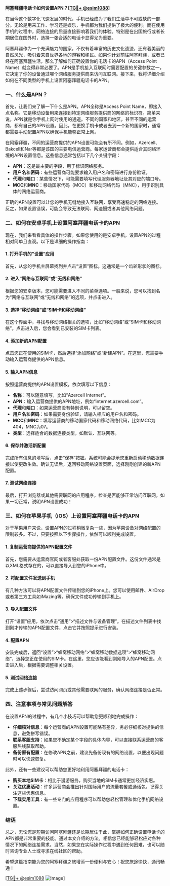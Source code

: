 **阿塞拜疆电话卡如何设置APN？[[TG💪+ @esim1088](https://t.me/s/esim1088)]**

在当今这个数字化飞速发展的时代，手机已经成为了我们生活中不可或缺的一部分。无论是用来工作、学习还是娱乐，手机都为我们提供了极大的便利。而在使用手机的过程中，网络连接的质量直接影响着我们的体验。特别是在出国旅行或者长期居住在国外时，选择一张合适的电话卡显得尤为重要。

阿塞拜疆作为一个充满魅力的国家，不仅有着丰富的历史文化遗迹，还有着美丽的自然风光，吸引着来自世界各地的游客和移民。如果你计划前往阿塞拜疆，或者已经在阿塞拜疆生活，那么了解如何正确设置你的电话卡的APN（Access Point Name）就变得非常必要了。APN是手机接入互联网时需要配置的关键参数之一，它决定了你的设备通过哪个网络服务提供商来访问互联网。接下来，我将详细介绍如何在不同类型的手机上设置阿塞拜疆电话卡的APN。

### 一、什么是APN？

首先，让我们来了解一下什么是APN。APN全称是Access Point Name，即接入点名称。它是移动设备用来连接到特定网络服务提供商的网络的标识符。简单来说，APN就是你手机上网时使用的通道。不同的国家和地区，甚至不同的运营商，都有自己的APN设置。因此，在更换手机卡或者去到一个新的国家时，通常都需要手动配置APN以确保手机能够正常上网。

在阿塞拜疆，不同的运营商提供的APN设置可能会有所不同。例如，Azercell、Bakcell和Nar等都是该国的主要电信运营商。每家运营商都会提供适合其网络环境的APN设置信息。这些信息通常包括以下几个关键字段：

- **APN**：这是最主要的字段，用于标识网络服务。
- **用户名**和**密码**：有些运营商可能要求输入用户名和密码进行身份验证。
- **代理**和**端口**：某些情况下，可能需要填写代理服务器地址及其对应的端口号。
- **MCC**和**MNC**：移动国家代码（MCC）和移动网络代码（MNC），用于识别具体的网络运营商。

正确的APN设置可以让您的手机无缝地接入互联网，享受高速稳定的网络连接。反之，如果设置错误，可能会导致无法联网、网速慢或者其他网络问题。

### 二、如何在安卓手机上设置阿塞拜疆电话卡的APN

现在，我们来看看具体的操作步骤。如果您使用的是安卓手机，设置APN的过程相对简单且直观。以下是详细的操作指南：

#### 1. 打开手机的“设置”应用
首先，从您的手机主屏幕找到并点击“设置”图标。这通常是一个齿轮形状的图标。

#### 2. 进入“网络与互联网”或“无线和网络”
根据您的安卓版本，您可能需要进入不同的菜单选项。一般来说，您可以找到名为“网络与互联网”或“无线和网络”的选项，并点击进入。

#### 3. 选择“移动网络”或“SIM卡和移动网络”
在这个界面中，寻找与移动网络相关的选项，比如“移动网络”或“SIM卡和移动网络”。点击进入后，您会看到已安装的SIM卡列表。

#### 4. 添加新的APN配置
点击您正在使用的SIM卡，然后选择“添加网络”或“新建APN”。在这里，您需要手动输入运营商提供的APN信息。

#### 5. 输入APN信息
按照运营商提供的APN设置模板，依次填写以下信息：
- **名称**：可以随意填写，比如“Azercell Internet”。
- **APN**：输入运营商提供的APN地址，例如“internet.azercell.com”。
- **代理**和**端口**：如果运营商没有特别说明，可以留空。
- **用户名**和**密码**：如果需要身份验证，请输入相应的用户名和密码。
- **MCC**和**MNC**：填写运营商的移动国家代码和移动网络代码，比如MCC为404，MNC为07。
- **类型**：选择适合的数据连接类型，如默认、互联网等。

#### 6. 保存并激活新配置
完成所有信息的填写后，点击“保存”按钮。系统可能会提示您重新启动移动数据连接以使更改生效。确认无误后，返回移动网络设置页面，选择刚刚创建的新APN配置。

#### 7. 测试网络连接
最后，打开浏览器或其他需要联网的应用程序，检查是否能够正常访问互联网。如果一切正常，说明APN设置成功！

### 三、如何在苹果手机（iOS）上设置阿塞拜疆电话卡的APN

对于苹果用户来说，设置APN的过程稍微复杂一些，因为苹果设备对网络配置的限制较多。不过，只要按照以下步骤操作，依然可以顺利完成设置。

#### 1. 复制运营商提供的APN配置文件
首先，您需要从运营商官网或者客服处获取一份APN配置文件。这份文件通常是以XML格式存在的，可以直接导入到您的iPhone中。

#### 2. 将配置文件发送到手机
有几种方法可以将APN配置文件传输到您的iPhone上。您可以使用邮件、AirDrop或者第三方工具如iMazing等。确保文件成功传输到手机上。

#### 3. 导入配置文件
打开“设置”应用，依次点击“通用”>“描述文件与设备管理”。在描述文件列表中找到刚才传输的APN配置文件，点击它并按照提示进行安装。

#### 4. 配置APN
安装完成后，返回“设置”>“蜂窝移动网络”>“蜂窝移动数据选项”>“蜂窝移动网络”，选择您正在使用的SIM卡。在这里，您应该能看到刚刚导入的APN配置。点击进入后，根据需要调整相关设置。

#### 5. 测试网络连接
完成上述步骤后，尝试访问网页或其他需要联网的服务，确认网络连接是否正常。

### 四、注意事项与常见问题解答

在设置APN的过程中，有几个小技巧可以帮助您更顺利地完成操作：

- **仔细核对信息**：每个运营商的APN设置可能略有差异，务必仔细核对提供的信息，避免拼写错误。
- **联系客服支持**：如果您不确定某个字段的具体内容，可以直接联系运营商的客服热线获取帮助。
- **备份原有配置**：在修改APN之前，建议先备份现有的网络设置，以便出现问题时可以快速恢复。

此外，还有一些建议可以帮助您更好地利用阿塞拜疆的电话卡：

- **购买本地SIM卡**：相比于漫游服务，购买当地的SIM卡通常更加经济实惠。
- **关注优惠活动**：许多运营商会推出针对国际用户的流量套餐或通话包，记得关注这些优惠信息。
- **下载实用工具**：有一些专门的应用程序可以帮助您轻松管理和优化手机网络设置。

### 结语

总之，无论您是短期访问阿塞拜疆还是长期居住于此，掌握如何正确设置电话卡的APN都是非常重要的技能。通过本文介绍的方法，相信您已经能够轻松应对各种情况下的网络连接需求。当然，如果您在实际操作过程中遇到任何困难，也可以随时咨询专业人士或寻求在线社区的帮助。

希望这篇指南能为您的阿塞拜疆之旅增添一份便利与安心！祝您旅途愉快，通讯畅通！

[[TG💪+ @esim1088](https://t.me/s/esim1088) ![Image](https://i.postimg.cc/4NQfJmqS/Snipaste-2025-05-13-00-14-12.png)]